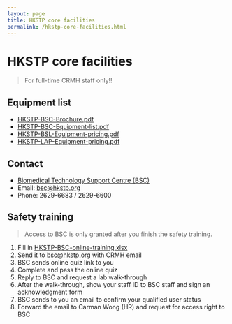 ```yaml
---
layout: page
title: HKSTP core facilities
permalink: /hkstp-core-facilities.html
---
```


# HKSTP core facilities

> For full-time CRMH staff only!!

## Equipment list
- [HKSTP-BSC-Brochure.pdf](/files/HKSTP-BSC-Brochure.pdf)
- [HKSTP-BSC-Equipment-list.pdf](/files/HKSTP-BSC-Equipment-list.pdf)
- [HKSTP-BSL-Equipment-pricing.pdf](/files/HKSTP-BSL-Equipment-pricing.pdf)
- [HKSTP-LAP-Equipment-pricing.pdf](/files/HKSTP-LAP-Equipment-pricing.pdf)

## Contact
- [Biomedical Technology Support Centre (BSC)](https://www.hkstp.org/zh-hk/what-we-offer/infrastructure/biomedical-technology-support-centre/)
- Email: [bsc@hkstp.org](mailto:bsc@hkstp.org)
- Phone: 2629-6683 / 2629-6600

## Safety training
> Access to BSC is only granted after you finish the safety training.
1. Fill in [HKSTP-BSC-online-training.xlsx](/files/HKSTP-BSC-online-training.xlsx)
1. Send it to bsc@hkstp.org with CRMH email
1. BSC sends online quiz link to you
1. Complete and pass the online quiz
1. Reply to BSC and request a lab walk-through
1. After the walk-through, show your staff ID to BSC staff and sign an acknowledgment form
1. BSC sends to you an email to confirm your qualified user status
1. Forward the email to Carman Wong (HR) and request for access right to BSC



